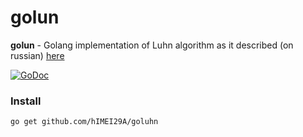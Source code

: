 # golun

**golun** - Golang implementation of Luhn algorithm as it described (on russian) [here](https://ru.wikipedia.org/wiki/%D0%90%D0%BB%D0%B3%D0%BE%D1%80%D0%B8%D1%82%D0%BC_%D0%9B%D1%83%D0%BD%D0%B0#%D0%A3%D0%BF%D1%80%D0%BE%D1%89%D1%91%D0%BD%D0%BD%D1%8B%D0%B9_%D0%B0%D0%BB%D0%B3%D0%BE%D1%80%D0%B8%D1%82%D0%BC)

[![GoDoc](https://godoc.org/github.com/hIMEI29A/golun?status.svg)](http://godoc.org/github.com/hIMEI29A/golun)

### Install

	go get github.com/hIMEI29A/goluhn
